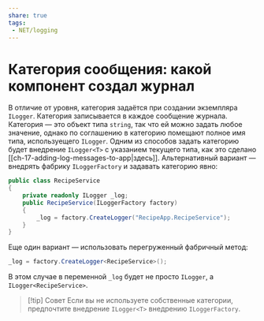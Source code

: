 ```yaml
---
share: true
tags:
 - NET/logging
---
```

# Категория сообщения: какой компонент создал журнал
В отличие от уровня, категория задаётся при создании экземпляра `ILogger`. Категория записывается в каждое сообщение журнала.
Категория — это объект типа `string`, так что ей можно задать любое значение, однако по соглашению в категорию помещают полное имя типа, используещего `ILogger`.
Одним из способов задать категорию будет внедрение `ILogger<T>` с указанием текущего типа, как это сделано [[ch-17-adding-log-messages-to-app|здесь]].
Альтернативный вариант — внедрять фабрику `ILoggerFactory` и задавать категорию явно:
```csharp
public class RecipeService
{
	private readonly ILogger _log;
	public RecipeService(ILoggerFactory factory)
	{
		_log = factory.CreateLogger("RecipeApp.RecipeService");
	}
}
```
Еще один вариант — использовать перегруженный фабричный метод:
```csharp
_log = factory.CreateLogger<RecipeService>();
```
В этом случае в переменной `_log` будет не просто `ILogger`, а `ILogger<RecipeService>`.
> [!tip] Совет
> Если вы не используете собственные категории, предпочтите внедрение `ILogger<T>` внедрению `ILoggerFactory`.